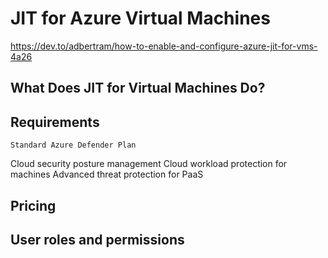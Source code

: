 # JIT for Azure Virtual Machines
https://dev.to/adbertram/how-to-enable-and-configure-azure-jit-for-vms-4a26

## What Does JIT for Virtual Machines Do?

## Requirements
    Standard Azure Defender Plan

Cloud security posture management
Cloud workload protection for machines
Advanced threat protection for PaaS

## Pricing


## User roles and permissions